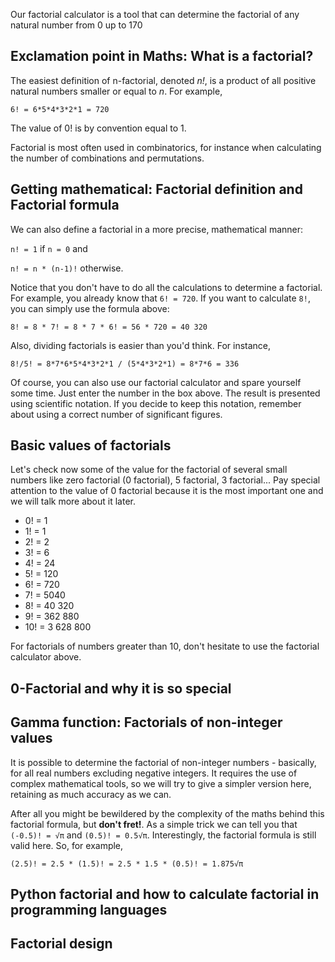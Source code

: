 Our factorial calculator is a tool that can determine the factorial of any natural number from 0 up to 170

## Exclamation point in Maths: What is a factorial?

The easiest definition of n-factorial, denoted *n!*, is a product of all positive natural numbers smaller or equal to *n*. For example,

`6! = 6*5*4*3*2*1 = 720`

The value of 0! is by convention equal to 1. 

Factorial is most often used in combinatorics, for instance when calculating the number of combinations and permutations. 

## Getting mathematical: Factorial definition and Factorial formula

We can also define a factorial in a more precise, mathematical manner:

`n! = 1` if `n = 0` and

`n! = n * (n-1)!` otherwise.

Notice that you don't have to do all the calculations to determine a factorial. For example, you already know that `6! = 720`. If you want to calculate `8!`, you can simply use the formula above:

`8! = 8 * 7! = 8 * 7 * 6! = 56 * 720 = 40 320`

Also, dividing factorials is easier than you'd think. For instance,

`8!/5! = 8*7*6*5*4*3*2*1 / (5*4*3*2*1) = 8*7*6 = 336`

Of course, you can also use our factorial calculator and spare yourself some time. Just enter the number in the box above. The result is presented using <portal cid="161">scientific notation</portal>. If you decide to keep this notation, remember about using a correct number of <portal cid="392">significant figures</portal>.

## Basic values of factorials

Let's check now some of the value for the factorial of several small numbers like zero factorial (0 factorial), 5 factorial, 3 factorial... Pay special attention to the value of 0 factorial because it is the most important one and we will talk more about it later.

* 0! = 1
* 1! = 1
* 2! = 2
* 3! = 6
* 4! = 24
* 5! = 120
* 6! = 720
* 7! = 5040
* 8! = 40 320
* 9! = 362 880
* 10! = 3 628 800

For factorials of numbers greater than 10, don't hesitate to use the factorial calculator above.

## 0-Factorial and why it is so special

## Gamma function: Factorials of non-integer values

It is possible to determine the factorial of non-integer numbers - basically, for all real numbers excluding negative integers. It requires the use of complex mathematical tools, so we will try to give a simpler version here, retaining as much accuracy as we can.

After all you might be bewildered by the complexity of the maths behind this factorial formula, but **don't fret!**. As a simple trick we can tell you that `(-0.5)! = √π` and `(0.5)! = 0.5√π`.
Interestingly, the factorial formula is still valid here. So, for example,

`(2.5)! = 2.5 * (1.5)! = 2.5 * 1.5 * (0.5)! = 1.875√π`

## Python factorial and how to calculate factorial in programming languages

## Factorial design
